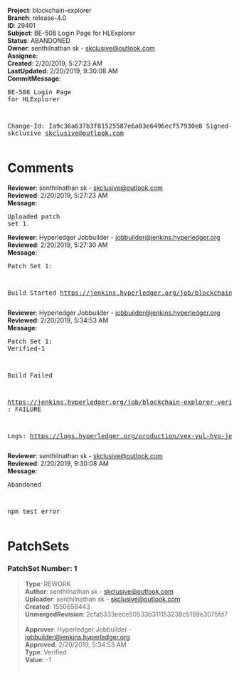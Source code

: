 <strong>Project</strong>: blockchain-explorer<br><strong>Branch</strong>: release-4.0<br><strong>ID</strong>: 29401<br><strong>Subject</strong>: BE-508 Login Page for HLExplorer<br><strong>Status</strong>: ABANDONED<br><strong>Owner</strong>: senthilnathan sk - skclusive@outlook.com<br><strong>Assignee</strong>:<br><strong>Created</strong>: 2/20/2019, 5:27:23 AM<br><strong>LastUpdated</strong>: 2/20/2019, 9:30:08 AM<br><strong>CommitMessage</strong>:<br><pre>BE-508 Login Page for HLExplorer

Change-Id: Ia9c36a637b3f81525587e6a03e6496ecf57930e8
Signed-off-by: skclusive <skclusive@outlook.com>
</pre><h1>Comments</h1><strong>Reviewer</strong>: senthilnathan sk - skclusive@outlook.com<br><strong>Reviewed</strong>: 2/20/2019, 5:27:23 AM<br><strong>Message</strong>: <pre>Uploaded patch set 1.</pre><strong>Reviewer</strong>: Hyperledger Jobbuilder - jobbuilder@jenkins.hyperledger.org<br><strong>Reviewed</strong>: 2/20/2019, 5:27:30 AM<br><strong>Message</strong>: <pre>Patch Set 1:

Build Started https://jenkins.hyperledger.org/job/blockchain-explorer-verify-x86_64/18/</pre><strong>Reviewer</strong>: Hyperledger Jobbuilder - jobbuilder@jenkins.hyperledger.org<br><strong>Reviewed</strong>: 2/20/2019, 5:34:53 AM<br><strong>Message</strong>: <pre>Patch Set 1: Verified-1

Build Failed 

https://jenkins.hyperledger.org/job/blockchain-explorer-verify-x86_64/18/ : FAILURE

Logs: https://logs.hyperledger.org/production/vex-yul-hyp-jenkins-3/blockchain-explorer-verify-x86_64/18</pre><strong>Reviewer</strong>: senthilnathan sk - skclusive@outlook.com<br><strong>Reviewed</strong>: 2/20/2019, 9:30:08 AM<br><strong>Message</strong>: <pre>Abandoned

npm test error</pre><h1>PatchSets</h1><h3>PatchSet Number: 1</h3><blockquote><strong>Type</strong>: REWORK<br><strong>Author</strong>: senthilnathan sk - skclusive@outlook.com<br><strong>Uploader</strong>: senthilnathan sk - skclusive@outlook.com<br><strong>Created</strong>: 1550658443<br><strong>UnmergedRevision</strong>: 2cfa5333eece50533b311153238c5159e3075fd7<br><br><strong>Approver</strong>: Hyperledger Jobbuilder - jobbuilder@jenkins.hyperledger.org<br><strong>Approved</strong>: 2/20/2019, 5:34:53 AM<br><strong>Type</strong>: Verified<br><strong>Value</strong>: -1<br><br></blockquote>